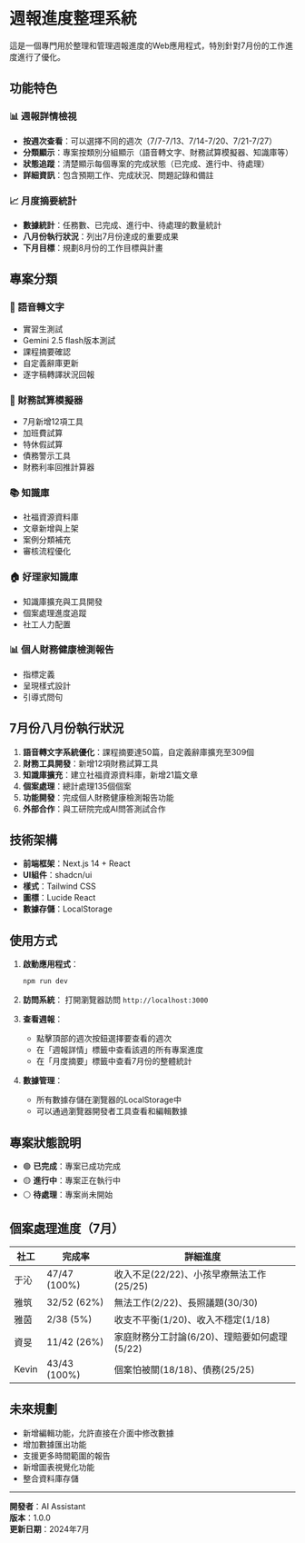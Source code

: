 # 週報進度整理系統

這是一個專門用於整理和管理週報進度的Web應用程式，特別針對7月份的工作進度進行了優化。

## 功能特色

### 📊 週報詳情檢視
- **按週次查看**：可以選擇不同的週次（7/7-7/13、7/14-7/20、7/21-7/27）
- **分類顯示**：專案按類別分組顯示（語音轉文字、財務試算模擬器、知識庫等）
- **狀態追蹤**：清楚顯示每個專案的完成狀態（已完成、進行中、待處理）
- **詳細資訊**：包含預期工作、完成狀況、問題記錄和備註

### 📈 月度摘要統計
- **數據統計**：任務數、已完成、進行中、待處理的數量統計
- **八月份執行狀況**：列出7月份達成的重要成果
- **下月目標**：規劃8月份的工作目標與計畫

## 專案分類

### 🎤 語音轉文字
- 實習生測試
- Gemini 2.5 flash版本測試
- 課程摘要確認
- 自定義辭庫更新
- 逐字稿轉譯狀況回報

### 🧮 財務試算模擬器
- 7月新增12項工具
- 加班費試算
- 特休假試算
- 債務警示工具
- 財務利率回推計算器

### 📚 知識庫
- 社福資源資料庫
- 文章新增與上架
- 案例分類補充
- 審核流程優化

### 🏠 好理家知識庫
- 知識庫擴充與工具開發
- 個案處理進度追蹤
- 社工人力配置

### 📊 個人財務健康檢測報告
- 指標定義
- 呈現樣式設計
- 引導式問句

## 7月份八月份執行狀況

1. **語音轉文字系統優化**：課程摘要達50篇，自定義辭庫擴充至309個
2. **財務工具開發**：新增12項財務試算工具
3. **知識庫擴充**：建立社福資源資料庫，新增21篇文章
4. **個案處理**：總計處理135個個案
5. **功能開發**：完成個人財務健康檢測報告功能
6. **外部合作**：與工研院完成AI問答測試合作

## 技術架構

- **前端框架**：Next.js 14 + React
- **UI組件**：shadcn/ui
- **樣式**：Tailwind CSS
- **圖標**：Lucide React
- **數據存儲**：LocalStorage

## 使用方式

1. **啟動應用程式**：
   ```bash
   npm run dev
   ```

2. **訪問系統**：
   打開瀏覽器訪問 `http://localhost:3000`

3. **查看週報**：
   - 點擊頂部的週次按鈕選擇要查看的週次
   - 在「週報詳情」標籤中查看該週的所有專案進度
   - 在「月度摘要」標籤中查看7月份的整體統計

4. **數據管理**：
   - 所有數據存儲在瀏覽器的LocalStorage中
   - 可以通過瀏覽器開發者工具查看和編輯數據

## 專案狀態說明

- 🟢 **已完成**：專案已成功完成
- 🟡 **進行中**：專案正在執行中
- ⚪ **待處理**：專案尚未開始

## 個案處理進度（7月）

| 社工 | 完成率 | 詳細進度 |
|------|--------|----------|
| 于沁 | 47/47 (100%) | 收入不足(22/22)、小孩早療無法工作(25/25) |
| 雅筑 | 32/52 (62%) | 無法工作(2/22)、長照議題(30/30) |
| 雅茵 | 2/38 (5%) | 收支不平衡(1/20)、收入不穩定(1/18) |
| 資旻 | 11/42 (26%) | 家庭財務分工討論(6/20)、理賠要如何處理(5/22) |
| Kevin | 43/43 (100%) | 個案怕被關(18/18)、債務(25/25) |

## 未來規劃

- 新增編輯功能，允許直接在介面中修改數據
- 增加數據匯出功能
- 支援更多時間範圍的報告
- 新增圖表視覺化功能
- 整合資料庫存儲

---

**開發者**：AI Assistant  
**版本**：1.0.0  
**更新日期**：2024年7月 